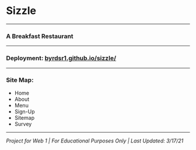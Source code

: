 # Sizzle
---
### A Breakfast Restaurant
---
### Deployment: [byrdsr1.github.io/sizzle/](https://byrdsr1.github.io/sizzle/)
---
### Site Map:
- Home
- About
- Menu
- Sign-Up
- Sitemap
- Survey
---
*Project for Web 1 | For Educational Purposes Only | Last Updated: 3/17/21*
